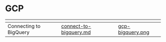 # GCP



<table data-view="cards">
	<thead>
		<tr>
			<th></th>
			<th data-hidden data-card-target data-type="content-ref"></th>
			<th data-hidden data-card-cover data-type="files"></th>
		</tr>
	</thead>
	<tbody>
		<tr>
			<td>Connecting to BigQuery</td>
			<td>
				<a href="connect-to-bigquery.md">connect-to-bigquery.md</a>
			</td>
			<td>
				<a href="../../../.gitbook/assets/gcp-bigquery.png">gcp-bigquery.png</a>
			</td>
		</tr>
	</tbody>
</table>
